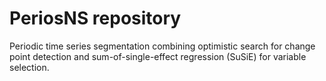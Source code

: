 # PeriosNS repository
Periodic time series segmentation combining optimistic search for change point detection and sum-of-single-effect regression (SuSiE) for variable selection.
